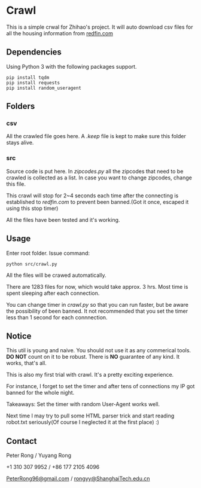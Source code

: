 # Crawl

This is a simple crwal for Zhihao's project. It will auto download csv files for all the housing information from [redfin.com](www.redfin.com)

## Dependencies

Using Python 3 with the following packages support.

	pip install tqdm
	pip install requests
	pip install random_useragent


## Folders

### csv

All the crawled file goes here. A _.keep_ file is kept to make sure this folder stays alive.

### src 

Source code is put here. In _zipcodes.py_ all the zipcodes that need to be crawled is collected as a list. In case you want to change zipcodes, change this file.

This crawl will stop for 2~4 seconds each time after the connecting is established to _redfin.com_ to prevent been banned.(Got it once, escaped it using this stop timer)

All the files have been tested and it's working.

## Usage

Enter root folder. Issue command:

	python src/crawl.py

All the files will be crawed automatically. 

There are 1283 files for now, which would take approx. 3 hrs. Most time is spent sleeping after each connection. 

You can change timer in _crawl.py_ so that you can run faster, but be aware the possibility of been banned. It not recommended that you set the timer less than 1 second for each connnection.

## Notice

This util is young and naive. You should not use it as any commerical tools. **DO NOT** count on it to be robust. There is **NO** guarantee of any kind. It works, that's all.

This is also my first trial with crawl. It's a pretty exciting experience. 

For instance, I forget to set the timer and after tens of connections my IP got banned for the whole night.

Takeaways: Set the timer with random User-Agent works well.

Next time I may try to pull some HTML parser trick and start reading robot.txt seriously(Of course I neglected it at the first place) :)

## Contact

Peter Rong / Yuyang Rong

+1 310 307 9952   /   +86 177 2105 4096

PeterRong96@gmail.com   /   rongyy@ShanghaiTech.edu.cn

